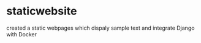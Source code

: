 # staticwebsite

created a static webpages which dispaly sample text and integrate  Django with Docker
